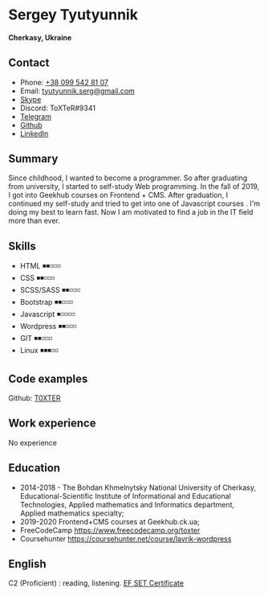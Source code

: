 # Sergey Tyutyunnik #
#### Cherkasy, Ukraine ####

## Contact ##
- Phone: [+38 099 542 81 07](tel:+380995428107)
- Email: tyutyunnik.serg@gmail.com
- [Skype](https://join.skype.com/invite/grep4do9FZhR)
- Discord: ToXTeR#9341
- [Telegram](https://t.me/ToXTeR)
- [Github](https://github.com/T0XTER)
- [LinkedIn](https://www.linkedin.com/in/sergeytyutyunnik/)

## Summary ##
Since childhood, I wanted to become a programmer. So after graduating from university, I started to self-study Web programming. In the fall of 2019, I got into Geekhub courses on Frontend + CMS. After graduation, I continued my self-study and tried to get into one of Javascript courses . I'm doing my best to learn fast. Now I am motivated to find a job in the IT field more than ever.

## Skills ##
- HTML ◾◾◽◽◽
- CSS ◾◾◽◽◽
- SCSS/SASS ◾◾◽◽◽
- Bootstrap ◾◾◽◽◽
- Javascript ◾◽◽◽◽
- Wordpress ◾◾◽◽◽
- GIT ◾◾◽◽◽
- Linux ◾◾◾◽◽

## Code examples ##
Github: [T0XTER](https://github.com/T0XTER)

## Work experience ##
No experience

## Education ##
- 2014-2018 - The Bohdan Khmelnytsky National University of Cherkasy, Educational-Scientific Institute of Informational and Educational Technologies, Applied mathematics and Informatics department, Applied mathematics specialty;
- 2019-2020 Frontend+CMS courses at Geekhub.ck.ua;
- FreeCodeCamp https://www.freecodecamp.org/toxter
- Coursehunter https://coursehunter.net/course/lavrik-wordpress

## English ##
C2 (Proficient) : reading, listening.
[EF SET Certificate](https://www.efset.org/cert/S7N3k2)